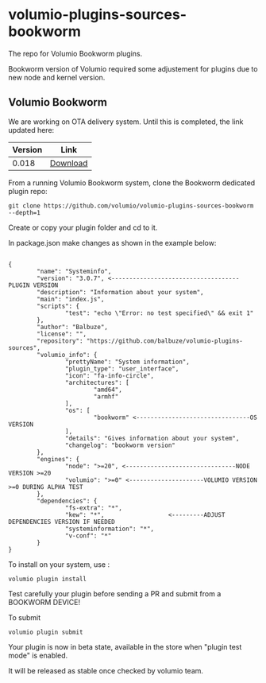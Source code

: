 # volumio-plugins-sources-bookworm

The repo for Volumio Bookworm plugins.

Bookworm version of Volumio required some adjustement for plugins due to new node and kernel version.

## Volumio Bookworm 

We are working on OTA delivery system. Until this is completed, the link updated here:

| Version | Link |
| --- | --- |
| 0.018 | [Download](https://dev-updates.volumio.org/pi/volumio/0.018/Volumio-0.018-2024-11-22-pi.zip) |


From a running Volumio Bookworm system, clone the Bookworm dedicated plugin repo:
```
git clone https://github.com/volumio/volumio-plugins-sources-bookworm --depth=1
```

Create or copy your plugin folder and cd to it.

In package.json make changes as shown in the example below:

```
                                                                               
{
        "name": "Systeminfo",
        "version": "3.0.7", <------------------------------------PLUGIN VERSION
        "description": "Information about your system",
        "main": "index.js",
        "scripts": {
                "test": "echo \"Error: no test specified\" && exit 1"
        },
        "author": "Balbuze",
        "license": "",
        "repository": "https://github.com/balbuze/volumio-plugins-sources",
        "volumio_info": {
                "prettyName": "System information",
                "plugin_type": "user_interface",
                "icon": "fa-info-circle",
                "architectures": [
                        "amd64",
                        "armhf"
                ],
                "os": [
                        "bookworm" <--------------------------------OS VERSION
                ],
                "details": "Gives information about your system",
                "changelog": "bookworm version"
        },
        "engines": {
                "node": ">=20", <-------------------------------NODE VERSION >=20
                "volumio": ">=0" <---------------------VOLUMIO VERSION >=0 DURING ALPHA TEST
        },
        "dependencies": { 
                "fs-extra": "*",
                "kew": "*",                  <---------ADJUST DEPENDENCIES VERSION IF NEEDED
                "systeminformation": "*",
                "v-conf": "*"
        }
}
```

To install on your system, use :
```
volumio plugin install
```
Test carefully your plugin before sending a PR and submit from a BOOKWORM DEVICE!

To submit
```
volumio plugin submit
```
Your plugin is now in beta state, available in the store when "plugin test mode" is enabled.

It will be released as stable once checked by volumio team.
